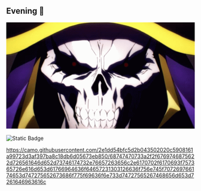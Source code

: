 ## Evening 👋

<img src="https://github.com/brahman89/Brahman89/blob/main/overlord-red-eyes.gif" alt="The Unlimited" width="800">

![Static Badge](https://img.shields.io/badge/py-python-red?style=plastic&logo=python&logoColor=white&labelColor=black&color=grey)

https://camo.githubusercontent.com/2e1dd54bfc5d2b043502020c5908161a99723d3af397ba8c18db6d05673eb850/68747470733a2f2f6769746875622d726561646d652d73746174732e76657263656c2e6170702f6170693f757365726e616d653d61766964636f64657231303126636f756e745f707269766174653d747275652673686f775f69636f6e733d74727565267468656d653d7261646963616c
